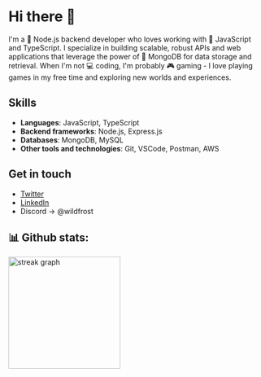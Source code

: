 # Hi there 👋

I'm a 🚀 Node.js backend developer who loves working with 🌟 JavaScript and TypeScript. I specialize in building scalable, robust APIs and web applications that leverage the power of 🍃 MongoDB for data storage and retrieval. When I'm not 💻 coding, I'm probably 🎮 gaming - I love playing games in my free time and exploring new worlds and experiences.

## Skills
- **Languages**: JavaScript, TypeScript
- **Backend frameworks**: Node.js, Express.js
- **Databases**: MongoDB, MySQL
- **Other tools and technologies**: Git, VSCode, Postman, AWS
## Get in touch
- [Twitter](https://twitter.com/iWildFrost) 
- [LinkedIn](https://www.linkedin.com/in/ashik-v/)
- Discord -> @wildfrost


## 📊 Github stats:
<div>
  <img src="https://streak-stats.demolab.com?user=WildFr0sT&locale=en&mode=daily&theme=dark&hide_border=false&border_radius=5&order=3" height="220" alt="streak graph"  />
</div> <br /> <br />




